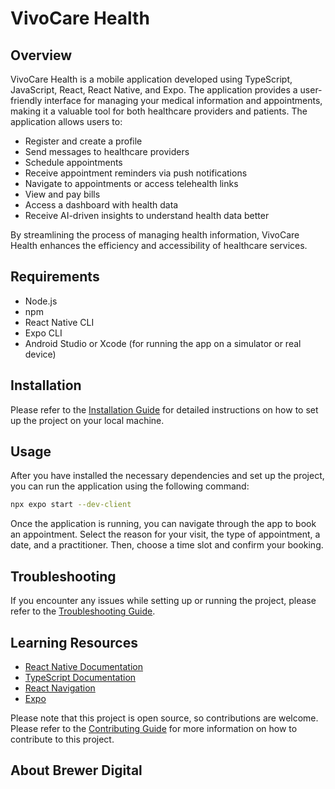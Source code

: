 # VivoCare Health

## Overview

VivoCare Health is a mobile application developed using TypeScript, JavaScript, React, React Native, and Expo. The application provides a user-friendly interface for managing your medical information and appointments, making it a valuable tool for both healthcare providers and patients.  The application allows users to:  
- Register and create a profile
- Send messages to healthcare providers 
- Schedule appointments 
- Receive appointment reminders via push notifications 
- Navigate to appointments or access telehealth links 
- View and pay bills 
- Access a dashboard with health data
- Receive AI-driven insights to understand health data better

By streamlining the process of managing health information, VivoCare Health enhances the efficiency and accessibility of healthcare services.

## Requirements

- Node.js
- npm
- React Native CLI
- Expo CLI
- Android Studio or Xcode (for running the app on a simulator or real device)

## Installation

Please refer to the [Installation Guide](./docs/INSTALLATION.md) for detailed instructions on how to set up the project on your local machine.

## Usage

After you have installed the necessary dependencies and set up the project, you can run the application using the following command:

```bash
npx expo start --dev-client
```

Once the application is running, you can navigate through the app to book an appointment. Select the reason for your visit, the type of appointment, a date, and a practitioner. Then, choose a time slot and confirm your booking.

## Troubleshooting

If you encounter any issues while setting up or running the project, please refer to the [Troubleshooting Guide](./docs/TROUBLESHOOTING.md).

## Learning Resources

- [React Native Documentation](https://reactnative.dev/docs/getting-started)
- [TypeScript Documentation](https://www.typescriptlang.org/docs/)
- [React Navigation](https://reactnavigation.org/)
- [Expo](https://docs.expo.dev/)

Please note that this project is open source, so contributions are welcome. Please refer to the [Contributing Guide](./docs/CONTRIBUTING.md) for more information on how to contribute to this project.

## About Brewer Digital

